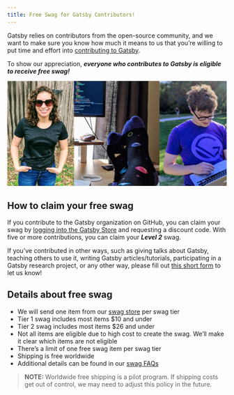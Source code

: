 ```yaml
---
title: Free Swag for Gatsby Contributors!
---
```


Gatsby relies on contributors from the open-source community, and we want to make sure you know how much it means to us that you’re willing to put time and effort into [contributing to Gatsby](/contributing/how-to-contribute/).

To show our appreciation, _**everyone who contributes to Gatsby is eligible to receive free swag!**_

![Gatsby contributors wearing swag.](./images/gatsby-swag.jpg)

## How to claim your free swag

If you contribute to the Gatsby organization on GitHub, you can claim your swag by [logging into the Gatsby Store](https://store.gatsbyjs.org/) and requesting a discount code. With five or more contributions, you can claim your _**Level 2**_ swag.

If you’ve contributed in other ways, such as giving talks about Gatsby, teaching others to use it, writing Gatsby articles/tutorials, participating in a Gatsby research project, or any other way, please fill out [this short form](https://forms.gle/zBnybrZNjsdpXvDx8) to let us know!

## Details about free swag

<!-- The entire bulleted list must be prettier-ignored to prevent Prettier from escaping the dollar signs -->
<!-- prettier-ignore -->
- We will send one item from our [swag store](https://store.gatsbyjs.org/) per swag tier
- Tier 1 swag includes most items $10 and under
- Tier 2 swag includes most items $26 and under
- Not all items are eligible due to high cost to create the swag. We’ll make it clear which items are not eligible
- There’s a limit of one free swag item per swag tier
- Shipping is free worldwide
- Additional details can be found in our [swag FAQs](https://github.com/gatsbyjs/store.gatsbyjs.org#frequently-asked-questions)

> **NOTE:** Worldwide free shipping is a pilot program. If shipping costs get out of control, we may need to adjust this policy in the future.
